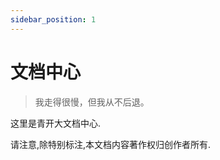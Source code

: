 ```yaml
---
sidebar_position: 1
---
```


# 文档中心


> 我走得很慢，但我从不后退。 

这里是青开大文档中心.

请注意,除特别标注,本文档内容著作权归创作者所有.


<script defer src='https://static.cloudflareinsights.com/beacon.min.js' data-cf-beacon='{"token": "3dd4ad2697584e5184d0ae64d598b6ff"}'></script>